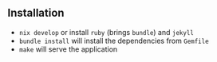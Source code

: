Installation
---

- `nix develop` or install `ruby` (brings `bundle`) and `jekyll`
- `bundle install` will install the dependencies from `Gemfile`
- `make` will serve the application
